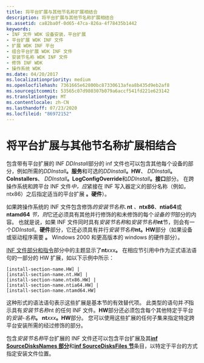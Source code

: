 ```yaml
---
title: 将平台扩展与其他节名称扩展相结合
description: 将平台扩展与其他节名称扩展相结合
ms.assetid: ca82ba0f-0d65-47ca-826a-4f78435b1442
keywords:
- INF 文件 WDK 设备安装，平台扩展
- 平台扩展 WDK INF 文件
- 扩展 WDK INF 平台
- 组合平台扩展 WDK INF 文件
- 安装节名称 WDK INF 文件
- 修饰 INF WDK
- 操作系统 WDK
ms.date: 04/20/2017
ms.localizationpriority: medium
ms.openlocfilehash: 7361665e62800bc87330613afea8b435d9eb2af8
ms.sourcegitcommit: 53565c07d980307b079a6accf541fd221e623142
ms.translationtype: MT
ms.contentlocale: zh-CN
ms.lasthandoff: 07/23/2020
ms.locfileid: "86972152"
---
```

# <a name="combining-platform-extensions-with-other-section-name-extensions"></a>将平台扩展与其他节名称扩展相结合


包含带有平台扩展的 INF *DDInstall*部分的 inf 文件也可以包含其他每个设备的部分，例如所需的<em>DDInstall</em>**。服务**和可选的<em>DDInstall</em>**。HW**、 <em>DDInstall</em>**。CoInstallers**、 <em>DDInstall</em>**。LogConfigOverride**和<em>DDInstall</em>**。接口**部分。 在跨操作系统和跨平台 INF 文件<em>中，应</em>紧接在 INF 写入器定义的部分名称（例如，ntx86）之后指定适当的平台扩展 **。硬件**）。

如果跨操作系统的 INF 文件包含修饰<em>的安装节名称</em>**. nt** <em>、</em>**ntx86**、**ntia64**或**ntamd64** <em>节，则</em>它还必须具有其他并行修饰的和未修饰的每个<em>设备的节</em>部分的内容。 也就是说，如果 INF 文件同时具有*安装节名称*和<em>安装节名称</em>**nt**节，则会有一个*DDInstall*。**硬件**部分，它还必须具有并行<em>安装节名称</em>**nt。HW**部分（如果设备或驱动程序需要 **。** Windows 2000 和更高版本的 windows 的硬件部分）。

[INF 文件部分和指令](inf-file-sections-and-directives.md)部分中的主题显示了**nt**<em>xxx</em>**。** 在相应节引用中作为正式语法语句的一部分的 HW 扩展，如以下示例中所示：

```inf
[install-section-name.HW] | 
[install-section-name.nt.HW] | 
[install-section-name.ntx86.HW] | 
[install-section-name.ntia64.HW] | 
[install-section-name.ntamd64.HW] 
```

这种形式的语法语句表示这些扩展是基本节的有效替代项。 此类型的语句并*不*指示具有<em>安装节名称</em>nt 的任何 INF 文件。**HW**部分还必须包含每个其他特定于平台的<em>安装-名称</em>**。 nt**<em>xxx</em>**。HW**部分。 您可以使用这些扩展的任何子集来指定特定跨平台安装所需的经过修饰的部分。

包含*安装节名称*平台扩展的 INF 文件还可以包含平台扩展及其[**inf SourceDisksNames 部分**](inf-sourcedisksnames-section.md)和[**inf SourceDisksFiles 节**](inf-sourcedisksfiles-section.md)条目，以特定于平台的方式指定安装文件位置。

